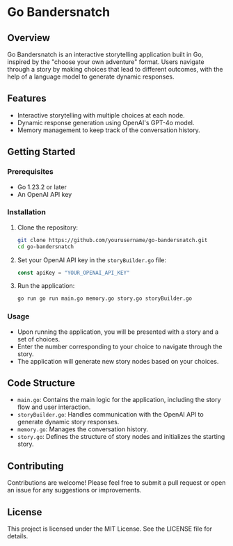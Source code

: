 # Go Bandersnatch

## Overview
Go Bandersnatch is an interactive storytelling application built in Go, inspired by the "choose your own adventure" format. Users navigate through a story by making choices that lead to different outcomes, with the help of a language model to generate dynamic responses.

## Features
- Interactive storytelling with multiple choices at each node.
- Dynamic response generation using OpenAI's GPT-4o model.
- Memory management to keep track of the conversation history.

## Getting Started

### Prerequisites
- Go 1.23.2 or later
- An OpenAI API key

### Installation
1. Clone the repository:
   ```bash
   git clone https://github.com/yourusername/go-bandersnatch.git
   cd go-bandersnatch
   ```

2. Set your OpenAI API key in the `storyBuilder.go` file:
   ```go
   const apiKey = "YOUR_OPENAI_API_KEY"
   ```

3. Run the application:
   ```bash
   go run go run main.go memory.go story.go storyBuilder.go
   ```

### Usage
- Upon running the application, you will be presented with a story and a set of choices.
- Enter the number corresponding to your choice to navigate through the story.
- The application will generate new story nodes based on your choices.

## Code Structure
- `main.go`: Contains the main logic for the application, including the story flow and user interaction.
- `storyBuilder.go`: Handles communication with the OpenAI API to generate dynamic story responses.
- `memory.go`: Manages the conversation history.
- `story.go`: Defines the structure of story nodes and initializes the starting story.

## Contributing
Contributions are welcome! Please feel free to submit a pull request or open an issue for any suggestions or improvements.

## License
This project is licensed under the MIT License. See the LICENSE file for details.

